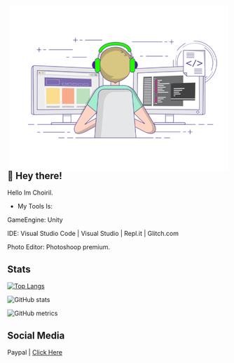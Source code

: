 <img align="right" alt="GIF" src="https://raw.githubusercontent.com/devSouvik/devSouvik/master/gif3.gif" width="500"/>

## 👋 Hey there!
Hello Im Choiril.

- My Tools Is:

GameEngine: Unity

IDE: Visual Studio Code  | Visual Studio | Repl.it | Glitch.com

Photo Editor: Photoshoop premium.

## Stats
[![Top Langs](https://github-readme-stats.vercel.app/api/top-langs/?username=Ettokun)](https://github.com/anuraghazra/github-readme-stats)

![GitHub stats](https://github-readme-stats.vercel.app/api?username=Ettokun&show_icons=true&count_private=true)  

![GitHub metrics](https://metrics.lecoq.io/Ettokun)
## Social Media

Paypal | [Click Here](https://paypal.me/alchoiril)
